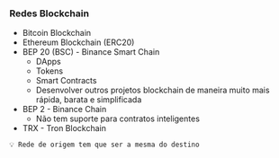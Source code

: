 ### Redes Blockchain
- Bitcoin Blockchain
- Ethereum Blockchain (ERC20)
- BEP 20 (BSC) - Binance Smart Chain
	- DApps
	- Tokens
	- Smart Contracts
	- Desenvolver outros projetos blockchain de maneira muito mais rápida, barata e simplificada
- BEP 2 - Binance Chain
	- Não tem suporte para contratos inteligentes
- TRX - Tron Blockchain

```ad-warning
💡 Rede de origem tem que ser a mesma do destino
```
